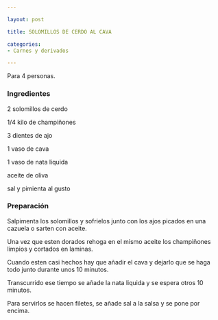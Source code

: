 ```yaml
---

layout: post

title: SOLOMILLOS DE CERDO AL CAVA

categories:
- Carnes y derivados

---
```


Para 4 personas.

<h3>Ingredientes</h3>

2 solomillos de cerdo

1/4 kilo de champiñones

3 dientes de ajo

1 vaso de cava

1 vaso de nata liquida

aceite de oliva

sal y pimienta al gusto

<h3>Preparación</h3>

Salpimenta los solomillos y sofrielos junto con los ajos picados en una cazuela o sarten con aceite.

Una vez que esten dorados rehoga en el mismo aceite los champiñones limpios y cortados en laminas.

Cuando esten casi hechos hay que añadir el cava y dejarlo que se haga todo junto durante unos 10 minutos.

Transcurrido ese tiempo se añade la nata liquida y se espera otros 10 minutos.

Para servirlos se hacen filetes, se añade sal a la salsa y se pone por encima.